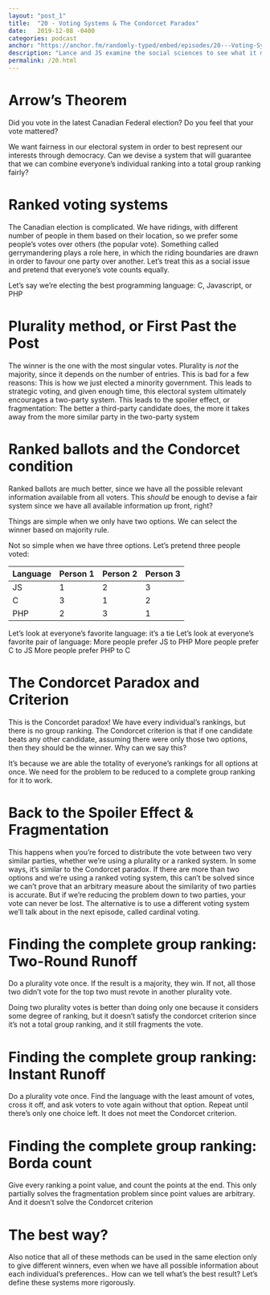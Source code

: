 ```yaml
---
layout: "post_1"
title:  "20 - Voting Systems & The Condorcet Paradox"
date:   2019-12-08 -0400
categories: podcast
anchor: "https://anchor.fm/randomly-typed/embed/episodes/20---Voting-Systems--The-Condorcet-Paradox-e93v44"
description: "Lance and JS examine the social sciences to see what it means to have a fair voting system, and how every system we’ve come up with so far has some fatal flaws."
permalink: /20.html
---
```


# Arrow’s Theorem

Did you vote in the latest Canadian Federal election? Do you feel that your vote mattered?

We want fairness in our electoral system in order to best represent our interests through democracy. Can we devise a system that will guarantee that we can combine everyone’s individual ranking into a total group ranking fairly?

# Ranked voting systems

The Canadian election is complicated. We have ridings, with different number of people in them based on their location, so we prefer some people’s votes over others (the popular vote). Something called gerrymandering plays a role here, in which the riding boundaries are drawn in order to favour one party over another. Let’s treat this as a social issue and pretend that everyone’s vote counts equally.

Let’s say we’re electing the best programming language: C, Javascript, or PHP

# Plurality method, or First Past the Post

The winner is the one with the most singular votes. Plurality is *not* the majority, since it depends on the number of entries. This is bad for a few reasons:
This is how we just elected a minority government.
This leads to strategic voting, and given enough time, this electoral system ultimately encourages a two-party system.
This leads to the spoiler effect, or fragmentation: The better a third-party candidate does, the more it takes away from the more similar party in the two-party system

# Ranked ballots and the Condorcet condition

Ranked ballots are much better, since we have all the possible relevant information available from all voters. This _should_ be enough to devise a fair system since we have all available information up front, right?

Things are simple when we only have two options. We can select the winner based on majority rule.

Not so simple when we have three options. Let’s pretend three people voted:

| Language | Person 1 | Person 2 | Person 3 |
|----------|----------|----------|----------|
| JS       |  1       |    2     |    3     |
| C        |  3       |    1     |    2     |
| PHP      |  2       |    3     |    1     |

Let’s look at everyone’s favorite language: it’s a tie
Let’s look at everyone’s favorite pair of language:
More people prefer JS to PHP
More people prefer C to JS
More people prefer PHP to C


# The Condorcet Paradox and Criterion

This is the Concordet paradox! We have every individual’s rankings, but there is no group ranking. The Condorcet criterion is that if one candidate beats any other candidate, assuming there were only those two options, then they should be the winner. Why can we say this?

It’s because we are able the totality of everyone’s rankings for all options at once. We need for the problem to be reduced to a complete group ranking for it to work.

# Back to the Spoiler Effect & Fragmentation

This happens when you’re forced to distribute the vote between two very similar parties, whether we’re using a plurality or a ranked system. In some ways, it’s similar to the Condorcet paradox. If there are more than two options and we’re using a ranked voting system, this can’t be solved since we can’t prove that an arbitrary measure about the similarity of two parties is accurate. But if we’re reducing the problem down to two parties, your vote can never be lost. The alternative is to use a different voting system we’ll talk about in the next episode, called cardinal voting.

# Finding the complete group ranking: Two-Round Runoff

Do a plurality vote once. If the result is a majority, they win. If not, all those two didn’t vote for the top two must revote in another plurality vote.

Doing two plurality votes is better than doing only one because it considers some degree of ranking, but it doesn’t satisfy the condorcet criterion since it’s not a total group ranking, and it still fragments the vote.

# Finding the complete group ranking: Instant Runoff

Do a plurality vote once. Find the language with the least amount of votes, cross it off, and ask voters to vote again without that option. Repeat until there’s only one choice left. It does not meet the Condorcet criterion.

# Finding the complete group ranking: Borda count

Give every ranking a point value, and count the points at the end. This only partially solves the fragmentation problem since point values are arbitrary. And it doesn’t solve the Condorcet criterion

# The best way?
Also notice that all of these methods can be used in the same election only to give different winners, even when we have all possible information about each individual’s preferences.. How can we tell what’s the best result? Let’s define these systems more rigorously.
